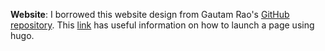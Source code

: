**Website**: I borrowed this website design from Gautam Rao's [GitHub repository](https://github.com/gautamrao/gautamrao.github.io). This [link](https://gohugo.io/hosting-and-deployment/hosting-on-github/) has useful information on how to launch a page using hugo. 
